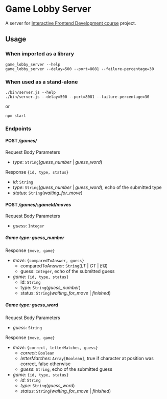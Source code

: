 
# Game Lobby Server

A server for [Interactive Frontend Development course](https://courses.cs.ut.ee/2017/react/spring/) project.

## Usage

### When imported as a library

```
game_lobby_server --help
game_lobby_server --delay=500 --port=8081 --failure-percentage=30
```

### When used as a stand-alone

```
./bin/server.js --help
./bin/server.js --delay=500 --port=8081 --failure-percentage=30
```

or 
```
npm start
```

### Endpoints

#### POST _/games/_

Request Body Parameters
* _type_: `String`(_guess_number_ | _guess_word_)

Response `{id, type, status}`
* _id_: `String`
* _type_: `String`(_guess_number_ | _guess_word_), echo of the submitted type
* _status_: `String`(_waiting_for_move_)

#### POST _/games/:gameId/moves_

Request Body Parameters
* _guess_: `Integer`

##### Game type: _guess_number_

Response `{move, game}`

* _move_: `{comparedToAnswer, guess}`
  * comparedToAnswer: `String`(_LT_ | _GT_ | _EQ_)
  * guess: `Integer`, echo of the submitted guess
* _game_: `{id, type, status}`
  * id: `String`
  * type: `String`(_guess_number_)
  * status: `String`(_waiting_for_move_ | _finished_)

##### Game type: _guess_word_

Request Body Parameters
* _guess_: `String`

Response `{move, game}`

* _move_: `{correct, letterMatches, guess}`
  * _correct_: `Boolean`
  * _letterMatches_: `Array[Boolean]`, true if character at position was correct, false otherwise
  * _guess_: `String`, echo of the submitted guess
* _game_: `{id, type, status}`
  * _id_: `String`
  * _type_: `String`(_guess_word_)
  * _status_: `String`(_waiting_for_move_ | _finished_)
